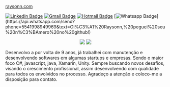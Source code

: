 [raysonn.com](https://raysonn.github.io/)

[![Linkedin Badge](https://img.shields.io/badge/-LinkedIn-blue?style=flat&logo=Linkedin&logoColor=white&link=https://www.linkedin.com/in/raysonn-suczeck-taborda/)](https://www.linkedin.com/in/raysonn-suczeck-taborda/)
[![Gmail Badge](https://img.shields.io/badge/-Gmail-c14438?style=flat&logo=Gmail&logoColor=white&link=mailto:raysonnsuczecktaborda@gmail.com)](mailto:raysonnsuczecktaborda@gmail.com)
[![Hotmail Badge](https://img.shields.io/badge/-Hotmail-0078D4?style=flat&logo=microsoft-outlook&logoColor=white&link=mailto:raysonntabordaoutlook.com)](mailto:raysonntaborda@outlook.com)
[![Whatsapp Badge](https://img.shields.io/badge/-Whatsapp-4CA143?style=flat&labelColor=4CA143&logo=whatsapp&logoColor=white&link=https://api.whatsapp.com/send?phone=5541998949969&text=Ol%C3%A1%20Raysonn,%20peguei%20seu%20n%C3%BAmero%20no%20github!)](https://api.whatsapp.com/send?phone=5541998949969&text=Ol%C3%A1%20Raysonn,%20peguei%20seu%20n%C3%BAmero%20no%20github!)

<p align="center">
 <a><img src="https://github-readme-stats.vercel.app/api?username=Raysonn&hide=contribs" /></a>
  <a><img src="https://github-readme-stats.vercel.app/api/top-langs/?username=Raysonn&layout=compact" /></a>
</p>

Desenvolvo a por volta de 9 anos, já trabalhei com manutenção e desenvolvendo softwares em algumas startups e empresas. Sendo o maior foco C#, javascript, java, Xamarin, Unity.
Sempre buscando novos desafios, visando o crescimento profissional, assim desenvolvendo com qualidade para todos os envolvidos no processo.
Agradeço a atenção e coloco-me a disposição para contato.
